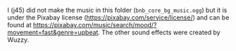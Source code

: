 I (j45) did not make the music in this folder (`bnb_core_bg_music.ogg`) but it is under the Pixabay license (https://pixabay.com/service/license/) and can be found at https://pixabay.com/music/search/mood/?movement=fast&genre=upbeat.
The other sound effects were created by Wuzzy.
